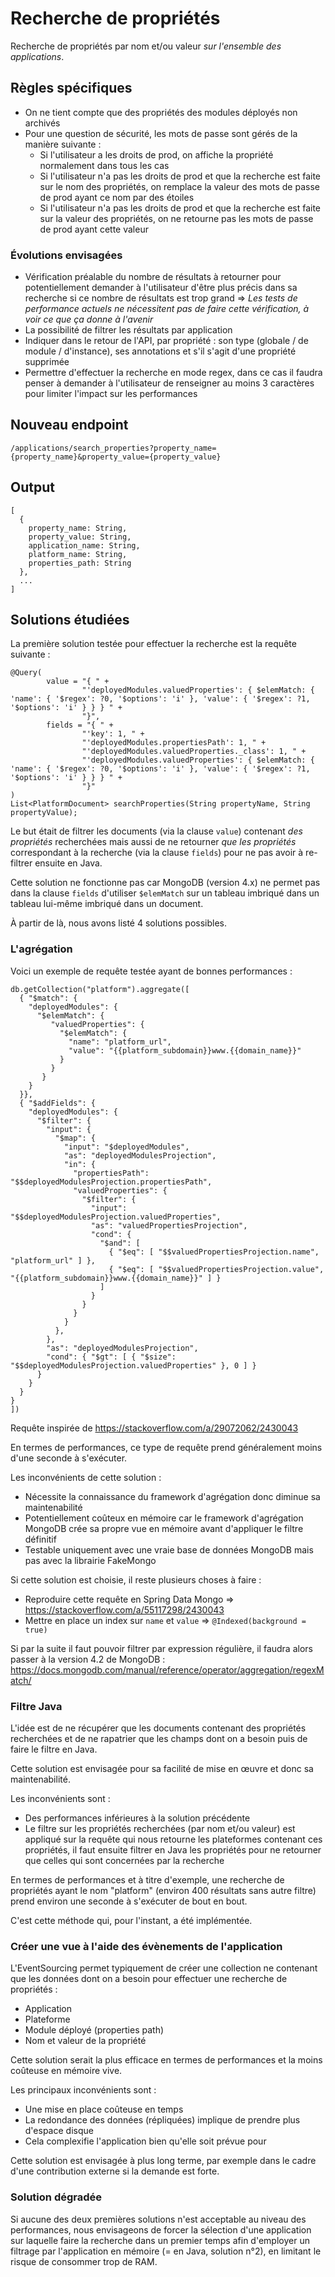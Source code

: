 # Recherche de propriétés

Recherche de propriétés par nom et/ou valeur *sur l'ensemble des applications*.

## Règles spécifiques

* On ne tient compte que des propriétés des modules déployés non archivés
* Pour une question de sécurité, les mots de passe sont gérés de la manière suivante :
  * Si l'utilisateur a les droits de prod, on affiche la propriété normalement dans tous les cas
  * Si l'utilisateur n'a pas les droits de prod et que la recherche est faite sur le nom des propriétés, on remplace la valeur des mots de passe de prod ayant ce nom par des étoiles
  * Si l'utilisateur n'a pas les droits de prod et que la recherche est faite sur la valeur des propriétés, on ne retourne pas les mots de passe de prod ayant cette valeur
  
 ### Évolutions envisagées
 
* Vérification préalable du nombre de résultats à retourner pour potentiellement demander à l'utilisateur d'être plus précis dans sa recherche si ce nombre de résultats est trop grand => *Les tests de performance actuels ne nécessitent pas de faire cette vérification, à voir ce que ça donne à l'avenir*
* La possibilité de filtrer les résultats par application
* Indiquer dans le retour de l'API, par propriété : son type (globale / de module / d'instance), ses annotations et s'il s'agit d'une propriété supprimée
* Permettre d'effectuer la recherche en mode regex, dans ce cas il faudra penser à demander à l'utilisateur de renseigner au moins 3 caractères pour limiter l'impact sur les performances

## Nouveau endpoint

    /applications/search_properties?property_name={property_name}&property_value={property_value}
    
## Output

    [
      {
        property_name: String,
        property_value: String,
        application_name: String,
        platform_name: String,
        properties_path: String
      },
      ...
    ]

## Solutions étudiées

La première solution testée pour effectuer la recherche est la requête suivante :

    @Query(
            value = "{ " +
                    "'deployedModules.valuedProperties': { $elemMatch: { 'name': { '$regex': ?0, '$options': 'i' }, 'value': { '$regex': ?1, '$options': 'i' } } } " +
                    "}",
            fields = "{ " +
                    "'key': 1, " +
                    "'deployedModules.propertiesPath': 1, " +
                    "'deployedModules.valuedProperties._class': 1, " +
                    "'deployedModules.valuedProperties': { $elemMatch: { 'name': { '$regex': ?0, '$options': 'i' }, 'value': { '$regex': ?1, '$options': 'i' } } } " +
                    "}"
    )
    List<PlatformDocument> searchProperties(String propertyName, String propertyValue);

Le but était de filtrer les documents (via la clause `value`) contenant *des propriétés* recherchées mais aussi de ne retourner *que les propriétés* correspondant à la recherche (via la clause `fields`) pour ne pas avoir à re-filtrer ensuite en Java.

Cette solution ne fonctionne pas car MongoDB (version 4.x) ne permet pas dans la clause `fields` d'utiliser `$elemMatch` sur un tableau imbriqué dans un tableau lui-même imbriqué dans un document.

À partir de là, nous avons listé 4 solutions possibles.

### L'agrégation

Voici un exemple de requête testée ayant de bonnes performances :

    db.getCollection("platform").aggregate([
      { "$match": {
        "deployedModules": {
          "$elemMatch": {
             "valuedProperties": {
               "$elemMatch": {
                 "name": "platform_url",
                 "value": "{{platform_subdomain}}www.{{domain_name}}"
               }
             }
           }
        }
      }},
      { "$addFields": {
        "deployedModules": {
          "$filter": {
            "input": {
              "$map": {
                "input": "$deployedModules",
                "as": "deployedModulesProjection",
                "in": {
                  "propertiesPath": "$$deployedModulesProjection.propertiesPath",
                  "valuedProperties": {
                    "$filter": {
                      "input": "$$deployedModulesProjection.valuedProperties",
                      "as": "valuedPropertiesProjection",
                      "cond": {
                        "$and": [
                          { "$eq": [ "$$valuedPropertiesProjection.name", "platform_url" ] },
                          { "$eq": [ "$$valuedPropertiesProjection.value", "{{platform_subdomain}}www.{{domain_name}}" ] }
                        ]
                      }
                    }
                  }             
                }
              },
            },
            "as": "deployedModulesProjection",
            "cond": { "$gt": [ { "$size": "$$deployedModulesProjection.valuedProperties" }, 0 ] }
          }
        }
      }
    }
    ])

Requête inspirée de https://stackoverflow.com/a/29072062/2430043

En termes de performances, ce type de requête prend généralement moins d'une seconde à s'exécuter.

Les inconvénients de cette solution :
* Nécessite la connaissance du framework d'agrégation donc diminue sa maintenabilité
* Potentiellement coûteux en mémoire car le framework d'agrégation MongoDB crée sa propre vue en mémoire avant d'appliquer le filtre définitif
* Testable uniquement avec une vraie base de données MongoDB mais pas avec la librairie FakeMongo

Si cette solution est choisie, il reste plusieurs choses à faire :
* Reproduire cette requête en Spring Data Mongo => https://stackoverflow.com/a/55117298/2430043
* Mettre en place un index sur `name` et `value` => `@Indexed(background = true)`

Si par la suite il faut pouvoir filtrer par expression régulière, il faudra alors passer à la version 4.2 de MongoDB : https://docs.mongodb.com/manual/reference/operator/aggregation/regexMatch/

### Filtre Java

L'idée est de ne récupérer que les documents contenant des propriétés recherchées et de ne rapatrier que les champs dont on a besoin puis de faire le filtre en Java.

Cette solution est envisagée pour sa facilité de mise en œuvre et donc sa maintenabilité.

Les inconvénients sont :
* Des performances inférieures à la solution précédente
* Le filtre sur les propriétés recherchées (par nom et/ou valeur) est appliqué sur la requête qui nous retourne les plateformes contenant ces propriétés, il faut ensuite filtrer en Java les propriétés pour ne retourner que celles qui sont concernées par la recherche

En termes de performances et à titre d'exemple, une recherche de propriétés ayant le nom "platform" (environ 400 résultats sans autre filtre) prend environ une seconde à s'exécuter de bout en bout.

C'est cette méthode qui, pour l'instant, a été implémentée.

### Créer une vue à l'aide des évènements de l'application

L'EventSourcing permet typiquement de créer une collection ne contenant que les données dont on a besoin pour effectuer une recherche de propriétés :
* Application
* Plateforme
* Module déployé (properties path)
* Nom et valeur de la propriété

Cette solution serait la plus efficace en termes de performances et la moins coûteuse en mémoire vive.

Les principaux inconvénients sont :
* Une mise en place coûteuse en temps
* La redondance des données (répliquées) implique de prendre plus d'espace disque
* Cela complexifie l'application bien qu'elle soit prévue pour

Cette solution est envisagée à plus long terme, par exemple dans le cadre d'une contribution externe si la demande est forte.

### Solution dégradée

Si aucune des deux premières solutions n'est acceptable au niveau des performances, nous envisageons de forcer la sélection d'une application sur laquelle faire la recherche dans un premier temps afin d'employer un filtrage par l'application en mémoire (= en Java, solution n°2), en limitant le risque de consommer trop de RAM.
